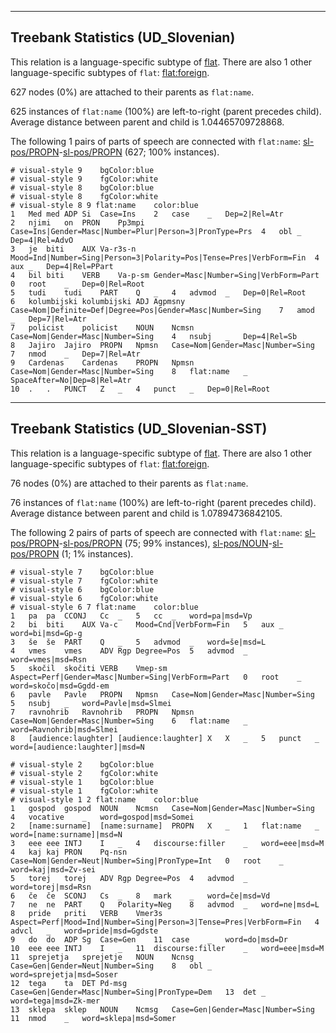 

--------------------------------------------------------------------------------

## Treebank Statistics (UD_Slovenian)

This relation is a language-specific subtype of [flat]().
There are also 1 other language-specific subtypes of `flat`: [flat:foreign]().

627 nodes (0%) are attached to their parents as `flat:name`.

625 instances of `flat:name` (100%) are left-to-right (parent precedes child).
Average distance between parent and child is 1.04465709728868.

The following 1 pairs of parts of speech are connected with `flat:name`: [sl-pos/PROPN]()-[sl-pos/PROPN]() (627; 100% instances).


~~~ conllu
# visual-style 9	bgColor:blue
# visual-style 9	fgColor:white
# visual-style 8	bgColor:blue
# visual-style 8	fgColor:white
# visual-style 8 9 flat:name	color:blue
1	Med	med	ADP	Si	Case=Ins	2	case	_	Dep=2|Rel=Atr
2	njimi	on	PRON	Pp3mpi	Case=Ins|Gender=Masc|Number=Plur|Person=3|PronType=Prs	4	obl	_	Dep=4|Rel=AdvO
3	je	biti	AUX	Va-r3s-n	Mood=Ind|Number=Sing|Person=3|Polarity=Pos|Tense=Pres|VerbForm=Fin	4	aux	_	Dep=4|Rel=PPart
4	bil	biti	VERB	Va-p-sm	Gender=Masc|Number=Sing|VerbForm=Part	0	root	_	Dep=0|Rel=Root
5	tudi	tudi	PART	Q	_	4	advmod	_	Dep=0|Rel=Root
6	kolumbijski	kolumbijski	ADJ	Agpmsny	Case=Nom|Definite=Def|Degree=Pos|Gender=Masc|Number=Sing	7	amod	_	Dep=7|Rel=Atr
7	policist	policist	NOUN	Ncmsn	Case=Nom|Gender=Masc|Number=Sing	4	nsubj	_	Dep=4|Rel=Sb
8	Jajiro	Jajiro	PROPN	Npmsn	Case=Nom|Gender=Masc|Number=Sing	7	nmod	_	Dep=7|Rel=Atr
9	Cardenas	Cardenas	PROPN	Npmsn	Case=Nom|Gender=Masc|Number=Sing	8	flat:name	_	SpaceAfter=No|Dep=8|Rel=Atr
10	.	.	PUNCT	Z	_	4	punct	_	Dep=0|Rel=Root

~~~




--------------------------------------------------------------------------------

## Treebank Statistics (UD_Slovenian-SST)

This relation is a language-specific subtype of [flat]().
There are also 1 other language-specific subtypes of `flat`: [flat:foreign]().

76 nodes (0%) are attached to their parents as `flat:name`.

76 instances of `flat:name` (100%) are left-to-right (parent precedes child).
Average distance between parent and child is 1.07894736842105.

The following 2 pairs of parts of speech are connected with `flat:name`: [sl-pos/PROPN]()-[sl-pos/PROPN]() (75; 99% instances), [sl-pos/NOUN]()-[sl-pos/PROPN]() (1; 1% instances).


~~~ conllu
# visual-style 7	bgColor:blue
# visual-style 7	fgColor:white
# visual-style 6	bgColor:blue
# visual-style 6	fgColor:white
# visual-style 6 7 flat:name	color:blue
1	pa	pa	CCONJ	Cc	_	5	cc	_	word=pa|msd=Vp
2	bi	biti	AUX	Va-c	Mood=Cnd|VerbForm=Fin	5	aux	_	word=bi|msd=Gp-g
3	še	še	PART	Q	_	5	advmod	_	word=še|msd=L
4	vmes	vmes	ADV	Rgp	Degree=Pos	5	advmod	_	word=vmes|msd=Rsn
5	skočil	skočiti	VERB	Vmep-sm	Aspect=Perf|Gender=Masc|Number=Sing|VerbForm=Part	0	root	_	word=skočo|msd=Ggdd-em
6	pavle	Pavle	PROPN	Npmsn	Case=Nom|Gender=Masc|Number=Sing	5	nsubj	_	word=Pavle|msd=Slmei
7	ravnohrib	Ravnohrib	PROPN	Npmsn	Case=Nom|Gender=Masc|Number=Sing	6	flat:name	_	word=Ravnohrib|msd=Slmei
8	[audience:laughter]	[audience:laughter]	X	X	_	5	punct	_	word=[audience:laughter]|msd=N

~~~


~~~ conllu
# visual-style 2	bgColor:blue
# visual-style 2	fgColor:white
# visual-style 1	bgColor:blue
# visual-style 1	fgColor:white
# visual-style 1 2 flat:name	color:blue
1	gospod	gospod	NOUN	Ncmsn	Case=Nom|Gender=Masc|Number=Sing	4	vocative	_	word=gospod|msd=Somei
2	[name:surname]	[name:surname]	PROPN	X	_	1	flat:name	_	word=[name:surname]|msd=N
3	eee	eee	INTJ	I	_	4	discourse:filler	_	word=eee|msd=M
4	kaj	kaj	PRON	Pq-nsn	Case=Nom|Gender=Neut|Number=Sing|PronType=Int	0	root	_	word=kaj|msd=Zv-sei
5	torej	torej	ADV	Rgp	Degree=Pos	4	advmod	_	word=torej|msd=Rsn
6	če	če	SCONJ	Cs	_	8	mark	_	word=če|msd=Vd
7	ne	ne	PART	Q	Polarity=Neg	8	advmod	_	word=ne|msd=L
8	pride	priti	VERB	Vmer3s	Aspect=Perf|Mood=Ind|Number=Sing|Person=3|Tense=Pres|VerbForm=Fin	4	advcl	_	word=pride|msd=Ggdste
9	do	do	ADP	Sg	Case=Gen	11	case	_	word=do|msd=Dr
10	eee	eee	INTJ	I	_	11	discourse:filler	_	word=eee|msd=M
11	sprejetja	sprejetje	NOUN	Ncnsg	Case=Gen|Gender=Neut|Number=Sing	8	obl	_	word=sprejetja|msd=Soser
12	tega	ta	DET	Pd-msg	Case=Gen|Gender=Masc|Number=Sing|PronType=Dem	13	det	_	word=tega|msd=Zk-mer
13	sklepa	sklep	NOUN	Ncmsg	Case=Gen|Gender=Masc|Number=Sing	11	nmod	_	word=sklepa|msd=Somer

~~~


